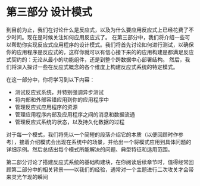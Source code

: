 # 第三部分 设计模式

到目前为止，我们在讨论什么是反应式，以及为什么要应用反应式上已经花费了不少时间。现在是时候关注如何应用反应式了。 在第三部分中，我们将介绍一些可以帮助你实现反应式应用程序的设计模式。我们将首先讨论如何进行测试，以确保你的应用程序是反应式的，这样你就可以有信心接下来的的应用构建是都满足反应式契约的：无论从最小的功能组件，还是到整个跨数据中心部署结构。 然后，我们将深入探讨一些在反应式概念的各个维度上构建反应式系统的特定模式。

在这一部分中，你将学习到以下内容：

- 测试反应式系统，并特别强调异步测试
- 将内部和外部容错应用到你的应用程序中
- 管理反应式应用程序的资源
- 管理应用程序内部及应用程序之间的消息和数据流通
- 管理反应式系统的状态，以及持久化数据的过程

对于每一个模式，我们将先以一个简短的段落介绍它的本质（以便回顾时作参考），接着介绍模式会出现在系统中的场景，并给出一个将模式应用到具体问题的详细示例。然后总结出每个模式所能解决的问题、典型特征和适用范围。

第二部分讨论了搭建反应式系统的基础构建块，在你阅读后续章节时，值得经常回顾第二部分中的相关背景——以我们的经验，通常对一个主题进行二次攻关才会带来灵光乍现的瞬间